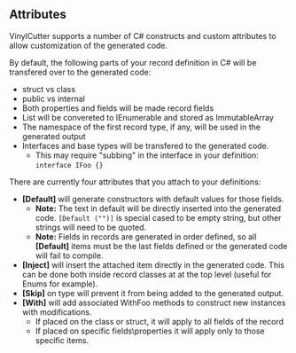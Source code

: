 ## Attributes

VinylCutter supports a number of C# constructs and custom attributes to allow customization of the generated code.

By default, the following parts of your record definition in C# will be transfered over to the generated code:

- struct vs class
- public vs internal
- Both properties and fields will be made record fields
- List<T> will be convereted to IEnumerable<T> and stored as ImmutableArray<T>
- The namespace of the first record type, if any, will be used in the generated output
- Interfaces and base types will be transfered to the generated code.
   - This may require "subbing" in the interface in your definition: `interface IFoo {}`

There are currently four attributes that you attach to your definitions:

- **[Default]** will generate constructors with default values for those fields.
   - **Note:** The text in default will be directly inserted into the generated code. `[Default ("")]` is special cased to be empty string, but other strings will need to be quoted.
   - **Note:** Fields in records are generated in order defined, so all **[Default]** items must be the last fields defined or the generated code will fail to compile.
- **[Inject]** will insert the attached item directly in the generated code. This can be done both inside record classes at at the top level (useful for Enums for example).
- **[Skip]** on type will prevent it from being added to the generated output.
- **[With]** will add associated WithFoo methods to construct new instances with modifications.
	- If placed on the class or struct, it will apply to all fields of the record
	- If placed on specific fields\properties it will apply only to those specific items.